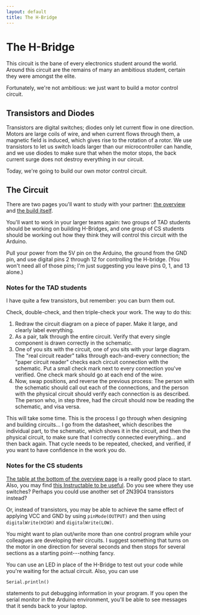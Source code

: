 ```yaml
---
layout: default
title: The H-Bridge
---
```


# The H-Bridge

This circuit is the bane of every electronics student around the world. Around this circuit are the remains of many an ambitious student, certain they were amongst the elite. 

Fortunately, we're not ambitious: we just want to build a motor control circuit.

## Transistors and Diodes

Transistors are digital switches; diodes only let current flow in one direction. Motors are large coils of wire, and when current flows through them, a magnetic field is induced, which gives rise to the rotation of a rotor. We use transistors to let us switch loads larger than our microcontroller can handle, and we use diodes to make sure that when the motor stops, the back current surge does not destroy everything in our circuit.

Today, we're going to build our own motor control circuit.

## The Circuit

There are two pages you'll want to study with your partner: [the overview](http://www.robotroom.com/BipolarHBridge.html) and [the build itself](http://www.robotroom.com/BipolarHBridge2.html). 

You'll want to work in your larger teams again: two groups of TAD students should be working on building H-Bridges, and one group of CS students should be working out how they think they will control this circuit with the Arduino. 

Pull your power from the 5V pin on the Arduino, the ground from the GND pin, and use digital pins 2 through 12 for controlling the H-bridge. (You won't need all of those pins; I'm just suggesting you leave pins 0, 1, and 13 alone.)

### Notes for the TAD students

I have quite a few transistors, but remember: you can burn them out.

Check, double-check, and then triple-check your work. The way to do this:

1. Redraw the circuit diagram on a piece of paper. Make it large, and clearly label everything.
1. As a pair, talk through the entire circuit. Verify that every single component is drawn correctly in the schematic.
1. One of you sits with the circuit, one of you sits with your large diagram. The "real circuit reader" talks through each-and-every connection; the "paper circuit reader" checks each circuit connection with the schematic. Put a small check mark next to every connection you've verified. One check mark should go at each end of the wire.
1. Now, swap positions, and reverse the previous process: The person with the schematic should call out each of the connections, and the person with the physical circuit should verify each connection is as described. The person who, in step three, had the circuit should now be reading the schematic, and visa versa.

This will take some time. This is the process I go through when designing and building circuits... I go from the datasheet, which describes the individual part, to the schematic, which shows it in the circuit, and then the physical circuit, to make sure that I correctly connected everything... and then back again. That cycle needs to be repeated, checked, and verified, if you want to have confidence in the work you do.

### Notes for the CS students
[The table at the bottom of the overview page](http://www.robotroom.com/BipolarHBridge.html) is a really good place to start. Also, you may find [this Instructable to be useful](http://www.instructables.com/id/H-Bridge-on-a-Breadboard/). Do you see where they use switches? Perhaps you could use another set of 2N3904 transistors instead?

Or, instead of transistors, you may be able to achieve the same effect of applying VCC and GND by using <code>pinMode(OUTPUT)</code> and then using <code>digitalWrite(HIGH)</code> and <code>digitalWrite(LOW)</code>.

You might want to plan out/write more than one control program while your colleagues are developing their circuits. I suggest something that turns on the motor in one direction for several seconds and then stops for several sections as a starting point---nothing fancy.

You can use an LED in place of the H-Bridge to test out your code while you're waiting for the actual circuit. Also, you can use 

<code>Serial.println()</code>

statements to put debugging information in your program. If you open the serial monitor in the Arduino environment, you'll be able to see messages that it sends back to your laptop.

